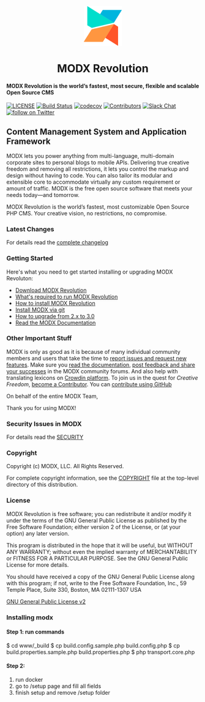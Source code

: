 <p align="center">
  <a href="https://modx.com/">
    <img alt="MODX Revolution" src="https://raw.githubusercontent.com/modxcms/revolution/2.x/manager/templates/default/images/modx-icon-color.svg" width="100" />
  </a>
</p>
<h1 align="center">
  MODX Revolution
</h1>

#### MODX Revolution is the world’s fastest, most secure, flexible and scalable Open Source CMS

[![LICENSE](https://img.shields.io/badge/License-GPL%20v2-blue.svg)](./LICENSE) [![Build Status](https://github.com/modxcms/revolution/workflows/CI/badge.svg?branch=3.x)](https://github.com/modxcms/revolution/actions?query=branch%3A3.x) [![codecov](https://codecov.io/github/modxcms/revolution/branch/3.x/graph/badge.svg?token=sJMrBYbkA6)](https://app.codecov.io/github/modxcms/revolution) [![Contributors](https://img.shields.io/github/contributors/modxcms/revolution.svg)](https://github.com/modxcms/revolution/graphs/contributors) [![Slack Chat](https://img.shields.io/badge/chat_in_slack-online-green.svg?longCache=true&style=flat&logo=slack)](https://modx.org) [![follow on Twitter](https://img.shields.io/twitter/follow/modx.svg?style=social&logo=twitter)](https://twitter.com/intent/follow?screen_name=modx)

## Content Management System and Application Framework

MODX lets you power anything from multi-language, multi-domain corporate sites to personal blogs to mobile APIs. Delivering true creative freedom and removing all restrictions, it lets you control the markup and design without having to code. You can also tailor its modular and extensible core to accommodate virtually any custom requirement or amount of traffic. MODX is the free open source software that meets your needs today—and tomorrow.

MODX Revolution is the world’s fastest, most customizable Open Source PHP CMS. Your creative vision, no restrictions, no compromise.

### Latest Changes

For details read the [complete changelog](./core/docs/changelog.txt 'complete changelog')

### Getting Started

Here's what you need to get started installing or upgrading MODX Revoluton:

+ [Download MODX Revolution](https://modx.com/download)
+ [What's required to run MODX Revolution](https://docs.modx.com/3.x/en/getting-started/server-requirements)
+ [How to install MODX Revolution](https://docs.modx.com/3.x/en/getting-started/installation)
+ [Install MODX via git](https://docs.modx.com/3.x/en/getting-started/installation/git)
+ [How to upgrade from 2.x to 3.0](https://docs.modx.com/3.x/en/getting-started/upgrading-to-3.0)
+ [Read the MODX Documentation](https://docs.modx.com/3.x/en/index)

### Other Important Stuff

MODX is only as good as it is because of many individual community members and users that take the time to [report issues and request new features](https://github.com/modxcms/revolution/issues 'MODX Github Issues'). Make sure you [read the documentation](https://docs.modx.com/3.x/en/index), [post feedback and share your successes](https://community.modx.com/ 'MODX Community') in the MODX community forums. And also help with translating lexicons on [Crowdin platform](https://crowdin.com/project/modx-revolution). To join us in the quest for _Creative Freedom_, [become a Contributor](https://docs.modx.com/3.x/en/contribute/code). You can [contribute using GitHub](https://docs.modx.com/3.x/en/contribute/code 'Contribute to MODX via GitHub')

On behalf of the entire MODX Team,

Thank you for using MODX!

### Security Issues in MODX

For details read the [SECURITY](./SECURITY.md 'SECURITY')

### Copyright

Copyright (c) MODX, LLC. All Rights Reserved.

For complete copyright information, see the [COPYRIGHT](./COPYRIGHT 'Copyright') file at the top-level directory of this distribution.

### License

MODX Revolution is free software; you can redistribute it and/or modify it under the terms of the GNU General Public License as published by the Free Software Foundation; either version 2 of the License, or (at your option) any later version.

This program is distributed in the hope that it will be useful, but WITHOUT ANY WARRANTY; without even the implied warranty of MERCHANTABILITY or FITNESS FOR A PARTICULAR PURPOSE. See the GNU General Public License for more details.

You should have received a copy of the GNU General Public License along with this program; if not, write to the Free Software Foundation, Inc., 59 Temple Place, Suite 330, Boston, MA 02111-1307 USA

[GNU General Public License v2](./LICENSE 'GNU General Public License v2')



### Installing modx
#### Step 1: run commands
$ cd www/_build
$ cp build.config.sample.php build.config.php
$ cp build.properties.sample.php build.properties.php
$ php transport.core.php
#### Step 2:
1. run docker
2. go to /setup page and fill all fields
3. finish setup and remove /setup folder
